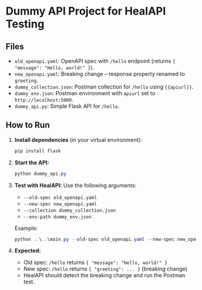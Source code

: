 # Dummy API Project for HealAPI Testing

## Files
- `old_openapi.yaml`: OpenAPI spec with `/hello` endpoint (returns `{ "message": "Hello, world!" }`).
- `new_openapi.yaml`: Breaking change – response property renamed to `greeting`.
- `dummy_collection.json`: Postman collection for `/hello` using `{{apiurl}}`.
- `dummy_env.json`: Postman environment with `apiurl` set to `http://localhost:5000`.
- `dummy_api.py`: Simple Flask API for `/hello`.

## How to Run

1. **Install dependencies** (in your virtual environment):
   ```powershell
   pip install flask
   ```
2. **Start the API:**
   ```powershell
   python dummy_api.py
   ```
3. **Test with HealAPI:**
   Use the following arguments:
   - `--old-spec old_openapi.yaml`
   - `--new-spec new_openapi.yaml`
   - `--collection dummy_collection.json`
   - `--env-path dummy_env.json`

   Example:
   ```powershell
   python ..\..\main.py --old-spec old_openapi.yaml --new-spec new_openapi.yaml --collection dummy_collection.json --env-path dummy_env.json
   ```

4. **Expected:**
   - Old spec: `/hello` returns `{ "message": "Hello, world!" }`
   - New spec: `/hello` returns `{ "greeting": ... }` (breaking change)
   - HealAPI should detect the breaking change and run the Postman test.
